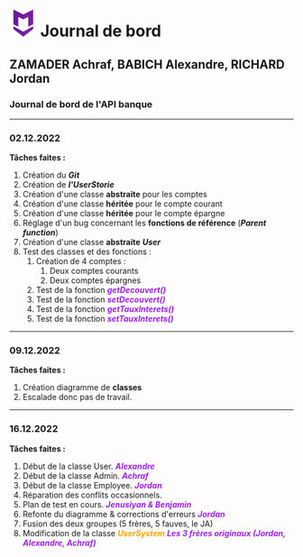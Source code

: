 # ![logo Markdown](https://github.com/adam-p/markdown-here/raw/master/src/common/images/icon48.png) Journal de bord
## ZAMADER Achraf, BABICH Alexandre, RICHARD Jordan
### Journal de bord de l'API banque

___

### 02.12.2022

**Tâches faites :**

1. Création du ***Git***
2. Création de ***l'UserStorie***
3. Création d'une classe **abstraite** pour les comptes   
4. Création d'une classe **héritée** pour le compte courant
5. Création d'une classe **héritée** pour le compte épargne
6. Réglage d'un bug concernant les **fonctions de référence** (***Parent function***)
7. Création d'une classe **abstraite** ***User***
8. Test des classes et des fonctions :
   1.  Création de 4 comptes :
       1.  Deux comptes courants
       2.  Deux comptes épargnes
   2. Test de la fonction <span style="color:#A020F0">***getDecouvert()***
   3. Test de la fonction <span style="color:#A020F0">***setDecouvert()***</span>
   4. Test de la fonction <span style="color:#A020F0">***getTauxInterets()***</span>
   5. Test de la fonction <span style="color:#A020F0">***setTauxInterets()***</span>

___

### 09.12.2022

**Tâches faites :**

1. Création diagramme de **classes**
2. Escalade donc pas de travail.

___

### 16.12.2022

**Tâches faites :**

1.  Début de la classe User. <span style="color:#A020F0">***Alexandre***</span>
2.  Début de la classe Admin. <span style="color:#A020F0">***Achraf***</span>
3.  Début de la classe Employee. <span style="color:#A020F0">***Jordan***</span>
4. Réparation des conflits occasionnels.
5. Plan de test en cours. <span style="color:#A020F0">***Jenusiyan & Benjamin***</span>
6. Refonte du diagramme & corrections d'erreurs <span style="color:#A020F0">***Jordan***</span>
7. Fusion des deux groupes (5 frères, 5 fauves, le JA)
8. Modification de la classe <span style="color:orange">***UserSystem***</span> <span style="color:#A020F0">***Les 3 frères originaux (Jordan, Alexandre, Achraf)***</span>

